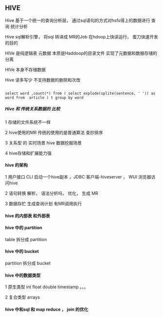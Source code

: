 
## HIVE

Hive 基于一个统一的查询分析层， 通过sql语句的方式对hsfs得上的数据进行 查询 统计分析  

Hive sql解析引擎， 将sql 转译成 MR的Job 在hdoop上快读运行， 蛋刀快速开发的目的

HIVe 是纯逻辑表 元数据 本质是Haddoop的目录文件  实现了元数据和数据存储的分离

HIVe 本身不存储数据    

Hive 读多写少 不支持数据的删除和次改

```` 

select word ,count(*) from ( select explode(splite(sentence, ' ')) as word from  article ) t group by word

```` 


##### Hive   和 传统关系数据的 比较

1 存储的文件系统不一样  

2 hive使用的MR  传统的使用的是普通算法  查抄排序  

3 关系型 的 实时场景  hive 数据挖掘场景   

4 hive存储和扩展能力强  


#### hive 的架构

1 用户接口  CLI 启动一个hive副本 ，JDBC 客户端-hiveserver ， WUI 浏览器访问hive 

2 语句转换  解析， 语法分析吗， 优化， 生成 MR  

3 数据存贮  生成查询计划 有MR调用执行  


#### hive 的内部表 和外部表


#### hive 中的 partition 
table 拆分成 partition


#### hive 中的 bucket 
partition 拆分成 bucket


####  hive 中的数据类型 
1 原生类型  int float double timestamp 。。。  

2 复合类型  arrays


#### hive 中和sql  和 map reduce ， join 的优化  





























